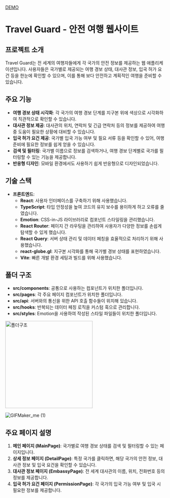 [DEMO](https://travel-guard-git-main-ysmueis-projects.vercel.app/)

# Travel Guard - 안전 여행 웹사이트

## 프로젝트 소개
Travel Guard는 전 세계의 여행자들에게 각 국가의 안전 정보를 제공하는 웹 애플리케이션입니다. 
사용자들은 국가별로 제공되는 여행 경보 상태, 대사관 정보, 입국 허가 요건 등을 한눈에 확인할 수 있으며, 이를 통해 보다 안전하고 계획적인 여행을 준비할 수 있습니다.

## 주요 기능
- **여행 경보 상태 시각화**: 각 국가의 여행 경보 단계를 지구본 위에 색상으로 시각화하여 직관적으로 확인할 수 있습니다.
- **대사관 정보 제공**: 대사관의 위치, 연락처 및 긴급 연락처 등의 정보를 제공하여 여행 중 도움이 필요한 상황에 대비할 수 있습니다.
- **입국 허가 요건 제공**: 국가별 입국 가능 여부 및 필요 서류 등을 확인할 수 있어, 여행 준비에 필요한 정보를 쉽게 얻을 수 있습니다.
- **검색 및 필터링**: 국가별 이름으로 정보를 검색하거나, 여행 경보 단계별로 국가를 필터링할 수 있는 기능을 제공합니다.
- **반응형 디자인**: 모바일 환경에서도 사용하기 쉽게 반응형으로 디자인되었습니다.

## 기술 스택
- **프론트엔드**:
  - **React**: 사용자 인터페이스를 구축하기 위해 사용했습니다.
  - **TypeScript**: 타입 안정성을 높여 코드의 유지 보수를 용이하게 하고 오류를 줄였습니다.
  - **Emotion**: CSS-in-JS 라이브러리로 컴포넌트 스타일링을 관리했습니다.
  - **React Router**: 페이지 간 라우팅을 관리하여 사용자가 다양한 정보를 손쉽게 탐색할 수 있게 했습니다.
  - **React Query**: 서버 상태 관리 및 데이터 페칭을 효율적으로 처리하기 위해 사용했습니다.
  - **react-globe.gl**: 지구본 시각화를 통해 국가별 경보 상태를 표현하였습니다.
  - **Vite**: 빠른 개발 환경 세팅과 빌드를 위해 사용했습니다.

## 폴더 구조
- **src/components**: 공통으로 사용하는 컴포넌트가 위치한 폴더입니다.
- **src/pages**: 각 주요 페이지 컴포넌트가 위치한 폴더입니다.
- **src/api**: 서버와의 통신을 위한 API 호출 함수들이 위치해 있습니다.
- **src/hooks**: 반복되는 데이터 페칭 로직을 커스텀 훅으로 관리합니다.
- **src/styles**: Emotion을 사용하여 작성된 스타일 파일들이 위치한 폴더입니다.

<img width="275" alt="폴더구조" src="https://github.com/user-attachments/assets/52cc1054-341d-4991-b838-382491afdc4f">



![GIFMaker_me (1)](https://github.com/user-attachments/assets/f22d77df-7ac4-4500-b28e-61c283349d4c)


## 주요 페이지 설명
1. **메인 페이지 (MainPage)**: 국가별로 여행 경보 상태를 검색 및 필터링할 수 있는 페이지입니다.
2. **상세 정보 페이지 (DetailPage)**: 특정 국가를 클릭하면, 해당 국가의 안전 정보, 대사관 정보 및 입국 요건을 확인할 수 있습니다.
3. **대사관 정보 페이지 (EmbassyPage)**: 전 세계 대사관의 이름, 위치, 전화번호 등의 정보를 제공합니다.
4. **입국 허가 요건 페이지 (PermissionPage)**: 각 국가의 입국 가능 여부 및 입국 시 필요한 정보를 제공합니다.
